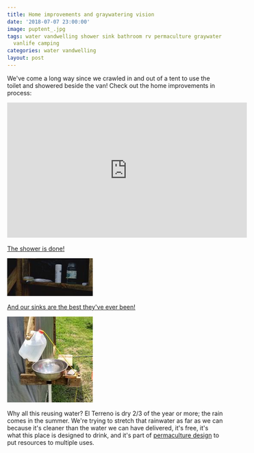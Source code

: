 ```yaml
---
title: Home improvements and graywatering vision
date: '2018-07-07 23:00:00'
image: puptent_.jpg
tags: water vandwelling shower sink bathroom rv permaculture graywater dry toilet
  vanlife camping
categories: water vandwelling
layout: post
---
```


We've come a long way since we crawled in and out of a tent to use the toilet and showered beside the van! Check out the home improvements in process:
<iframe width="560" height="315" src="https://www.youtube-nocookie.com/embed/i_BkL_2GB6E" frameborder="0" allow="autoplay; encrypted-media" allowfullscreen></iframe>


[The shower is done!](https://reverdecer.annalisagross.com/2018/06/22/the-evolution-of-showering/)

[![](/images/shower_.jpg)](/images/shower.jpg)


[And our sinks are the best they've ever been!](http://reverdecer.annalisagross.com/2018/07/01/sink-success/)

[![](/images/sink_.jpg)](/images/sink.jpg)

Why all this reusing water? El Terreno is dry 2/3 of the year or more; the rain comes in the summer. We're trying to stretch that rainwater as far as we can because it's cleaner than the water we can have delivered, it's free, it's what this place is designed to drink, and it's part of [permaculture design](https://reverdecer.annalisagross.com/2018/06/20/what-is-permaculture/) to put resources to multiple uses.
